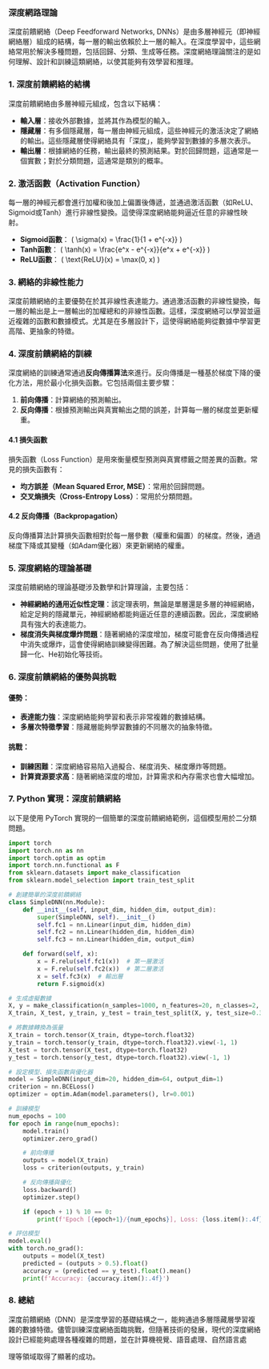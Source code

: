 ### 深度網路理論

深度前饋網絡（Deep Feedforward Networks, DNNs）是由多層神經元（即神經網絡層）組成的結構，每一層的輸出依賴於上一層的輸入。在深度學習中，這些網絡常用於解決多種問題，包括回歸、分類、生成等任務。深度網絡理論關注的是如何理解、設計和訓練這類網絡，以使其能夠有效學習和推理。

### 1. **深度前饋網絡的結構**
深度前饋網絡由多層神經元組成，包含以下結構：
- **輸入層**：接收外部數據，並將其作為模型的輸入。
- **隱藏層**：有多個隱藏層，每一層由神經元組成，這些神經元的激活決定了網絡的輸出。這些隱藏層使得網絡具有「深度」，能夠學習到數據的多層次表示。
- **輸出層**：根據網絡的任務，輸出最終的預測結果。對於回歸問題，這通常是一個實數；對於分類問題，這通常是類別的概率。

### 2. **激活函數（Activation Function）**
每一層的神經元都會進行加權和後加上偏置後傳遞，並通過激活函數（如ReLU、Sigmoid或Tanh）進行非線性變換。這使得深度網絡能夠逼近任意的非線性映射。
- **Sigmoid函數**： \( \sigma(x) = \frac{1}{1 + e^{-x}} \)
- **Tanh函數**： \( \tanh(x) = \frac{e^x - e^{-x}}{e^x + e^{-x}} \)
- **ReLU函數**： \( \text{ReLU}(x) = \max(0, x) \)

### 3. **網絡的非線性能力**
深度前饋網絡的主要優勢在於其非線性表達能力。通過激活函數的非線性變換，每一層的輸出是上一層輸出的加權總和的非線性函數。這樣，深度網絡可以學習並逼近複雜的函數和數據模式。尤其是在多層設計下，這使得網絡能夠從數據中學習更高階、更抽象的特徵。

### 4. **深度前饋網絡的訓練**
深度網絡的訓練通常通過**反向傳播算法**來進行。反向傳播是一種基於梯度下降的優化方法，用於最小化損失函數。它包括兩個主要步驟：
1. **前向傳播**：計算網絡的預測輸出。
2. **反向傳播**：根據預測輸出與真實輸出之間的誤差，計算每一層的梯度並更新權重。

#### 4.1 **損失函數**
損失函數（Loss Function）是用來衡量模型預測與真實標籤之間差異的函數。常見的損失函數有：
- **均方誤差（Mean Squared Error, MSE）**：常用於回歸問題。
- **交叉熵損失（Cross-Entropy Loss）**：常用於分類問題。

#### 4.2 **反向傳播（Backpropagation）**
反向傳播算法計算損失函數相對於每一層參數（權重和偏置）的梯度。然後，通過梯度下降或其變種（如Adam優化器）來更新網絡的權重。

### 5. **深度網絡的理論基礎**
深度前饋網絡的理論基礎涉及數學和計算理論，主要包括：
- **神經網絡的通用近似性定理**：該定理表明，無論是單層還是多層的神經網絡，給定足夠的隱藏單元，神經網絡都能夠逼近任意的連續函數。因此，深度網絡具有強大的表達能力。
- **梯度消失與梯度爆炸問題**：隨著網絡的深度增加，梯度可能會在反向傳播過程中消失或爆炸，這會使得網絡訓練變得困難。為了解決這些問題，使用了批量歸一化、He初始化等技術。

### 6. **深度前饋網絡的優勢與挑戰**
#### 優勢：
- **表達能力強**：深度網絡能夠學習和表示非常複雜的數據結構。
- **多層次特徵學習**：隱藏層能夠學習數據的不同層次的抽象特徵。

#### 挑戰：
- **訓練困難**：深度網絡容易陷入過擬合、梯度消失、梯度爆炸等問題。
- **計算資源要求高**：隨著網絡深度的增加，計算需求和內存需求也會大幅增加。

### 7. **Python 實現：深度前饋網絡**
以下是使用 PyTorch 實現的一個簡單的深度前饋網絡範例，這個模型用於二分類問題。

```python
import torch
import torch.nn as nn
import torch.optim as optim
import torch.nn.functional as F
from sklearn.datasets import make_classification
from sklearn.model_selection import train_test_split

# 創建簡單的深度前饋網絡
class SimpleDNN(nn.Module):
    def __init__(self, input_dim, hidden_dim, output_dim):
        super(SimpleDNN, self).__init__()
        self.fc1 = nn.Linear(input_dim, hidden_dim)
        self.fc2 = nn.Linear(hidden_dim, hidden_dim)
        self.fc3 = nn.Linear(hidden_dim, output_dim)

    def forward(self, x):
        x = F.relu(self.fc1(x))  # 第一層激活
        x = F.relu(self.fc2(x))  # 第二層激活
        x = self.fc3(x)  # 輸出層
        return F.sigmoid(x)

# 生成虛擬數據
X, y = make_classification(n_samples=1000, n_features=20, n_classes=2, random_state=42)
X_train, X_test, y_train, y_test = train_test_split(X, y, test_size=0.3, random_state=42)

# 將數據轉換為張量
X_train = torch.tensor(X_train, dtype=torch.float32)
y_train = torch.tensor(y_train, dtype=torch.float32).view(-1, 1)
X_test = torch.tensor(X_test, dtype=torch.float32)
y_test = torch.tensor(y_test, dtype=torch.float32).view(-1, 1)

# 設定模型、損失函數與優化器
model = SimpleDNN(input_dim=20, hidden_dim=64, output_dim=1)
criterion = nn.BCELoss()
optimizer = optim.Adam(model.parameters(), lr=0.001)

# 訓練模型
num_epochs = 100
for epoch in range(num_epochs):
    model.train()
    optimizer.zero_grad()

    # 前向傳播
    outputs = model(X_train)
    loss = criterion(outputs, y_train)

    # 反向傳播與優化
    loss.backward()
    optimizer.step()

    if (epoch + 1) % 10 == 0:
        print(f'Epoch [{epoch+1}/{num_epochs}], Loss: {loss.item():.4f}')

# 評估模型
model.eval()
with torch.no_grad():
    outputs = model(X_test)
    predicted = (outputs > 0.5).float()
    accuracy = (predicted == y_test).float().mean()
    print(f'Accuracy: {accuracy.item():.4f}')
```

### 8. **總結**
深度前饋網絡（DNN）是深度學習的基礎結構之一，能夠通過多層隱藏層學習複雜的數據特徵。儘管訓練深度網絡面臨挑戰，但隨著技術的發展，現代的深度網絡設計已經能夠處理各種複雜的問題，並在計算機視覺、語音處理、自然語言處

理等領域取得了顯著的成功。